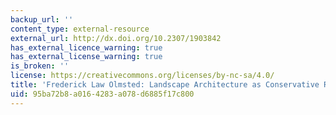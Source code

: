 ```yaml
---
backup_url: ''
content_type: external-resource
external_url: http://dx.doi.org/10.2307/1903842
has_external_licence_warning: true
has_external_license_warning: true
is_broken: ''
license: https://creativecommons.org/licenses/by-nc-sa/4.0/
title: 'Frederick Law Olmsted: Landscape Architecture as Conservative Reform'
uid: 95ba72b8-a016-4283-a078-d6885f17c800
---
```

